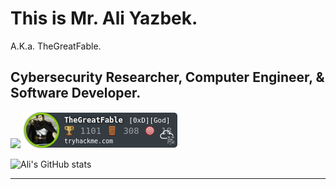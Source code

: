 # This is Mr. Ali Yazbek. 

A.K.a. TheGreatFable.

## Cybersecurity Researcher, Computer Engineer, & Software Developer.


![](https://www.hackthebox.eu/badge/image/1050032)
![](./TheGreatFable.png)


![Ali's GitHub stats](https://github-readme-stats.vercel.app/api?username=ali-yazbek&count_private=true&theme=dracula)



_________________________________

